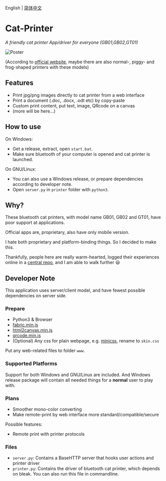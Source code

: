 English | [简体中文](README.zh-CN.md)

# Cat-Printer

*A friendly cat printer App/driver for everyone (GB01,GB02,GT01)*

![Poster](https://repository-images.githubusercontent.com/403563361/0a315f6a-7cae-48d7-bfd4-d6fac5415d7c)

(According to [official website](http://office.frogtosea.com/jjfa), maybe there are also normal-, piggy- and frog-shaped printers with these models)

## Features

- Print jpg/png images directly to cat printer from a web interface
- Print a document (.doc, .docx, .odt etc) by copy-paste
- Custom print content, put text, image, QRcode on a canvas
- (more will be here...)

## How to use

On Windows:

- Get a release, extract, open `start.bat`.
- Make sure bluetooth of your computer is opened and cat printer is launched.

On GNU/Linux:

- You can also use a Windows release, or prepare dependencies according to developer note.
- Open `server.py` in `printer` folder with `python3`.

## Why?

These bluetooth cat printers, with model name GB01, GB02 and GT01, have poor support at applications.

Official apps are, proprietary, also have only mobile version.

I hate both proprietary and platform-binding things. So I decided to make this.

Thankfully, people here are really warm-hearted, logged their experiences online in a [central repo](https://github.com/JJJollyjim/catprinter), and I am able to walk further 😃

## Developer Note

This application uses server/client model, and have fewest possible dependencies on server side.

### Prepare

- Python3 & Browser
- [fabric.min.js](https://github.com/fabricjs/fabric.js/tree/master/dist)
- [html2canvas.min.js](https://html2canvas.hertzen.com/)
- [qrcode.min.js](https://davidshimjs.github.io/qrcodejs/)
- (Optional) Any css for plain webpage, e.g. [minicss](https://minicss.org/), rename to `skin.css`

Put any web-related files to folder `www`.

### Supported Platforms

Support for both Windows and GNU/Linux are included. And Windows release package will contain all needed things for a **normal** user to play with.

### Plans

- Smoother mono-color converting
- Make remote-print by web interface more standard/compatible/secure

Possible features:

- Remote print with printer protocols

### Files

- `server.py`: Contains a BaseHTTP server that hooks user actions and printer driver
- `printer.py`: Contains the driver of bluetooth cat printer, which depends on bleak. You can also run this file in commandline.

